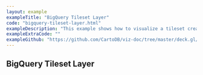 ```yaml
---
layout: example
exampleTitle: "BigQuery Tileset Layer"
code: "bigquery-tileset-layer.html"
exampleDescription: "This example shows how to visualize a tileset created with the CARTO Spatial Extension for BigQuery."
exampleExtraCode: ""
exampleGithub: "https://github.com/CartoDB/viz-doc/tree/master/deck.gl/examples/scripting/basic-examples/bigquery-tileset-layer.html"
---
```

## BigQuery Tileset Layer